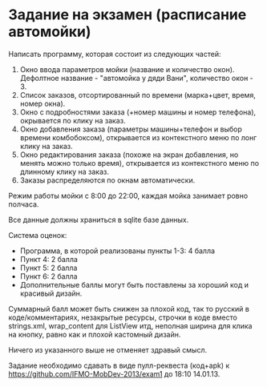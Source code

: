 Задание на экзамен (расписание автомойки)
===========
Написать программу, которая состоит из следующих частей:<br>
1. Окно ввода параметров мойки (название и количество окон). Дефолтное название - "автомойка у дяди Вани", количество окон - 3.<br>
2. Список заказов, отсортированный по времени (марка+цвет, время, номер окна).<br>
3. Окно с подробностями заказа (+номер машины и номер телефона), окрывается по клику на заказ.<br>
4. Окно добавления заказа (параметры машины+телефон и выбор времени комбобоксом), открывается из контекстного меню по лонг клику на заказ.<br>
5. Окно редактирования заказа (похоже на экран добавления, но менять можно только время), открывается из контекстного меню по длинному клику на заказ.<br>
6. Заказы распределяются по окнам автоматически.

Режим работы мойки с 8:00 до 22:00, каждая мойка занимает ровно полчаса.

Все данные должны храниться в sqlite базе данных.

Система оценок:
- Программа, в которой реализованы пункты 1-3: 4 балла
- Пункт 4: 2 балла
- Пункт 5: 2 балла
- Пункт 6: 2 балла
- Дополнительные баллы могут быть поставлены за хороший код и красивый дизайн.
 
Суммарный балл может быть снижен за плохой код, так то русский в коде/комментариях, незакрытые ресурсы, строчки в коде вместо strings.xml, wrap_content для ListView итд, неполная ширина для клика на кнопку, равно как и плохой кастомный дизайн.

Ничего из указанного выше не отменяет здравый смысл.

Задание необходимо сдавать в виде пулл-реквеста (код+apk) к https://github.com/IFMO-MobDev-2013/exam1 до 18:10 14.01.13.
